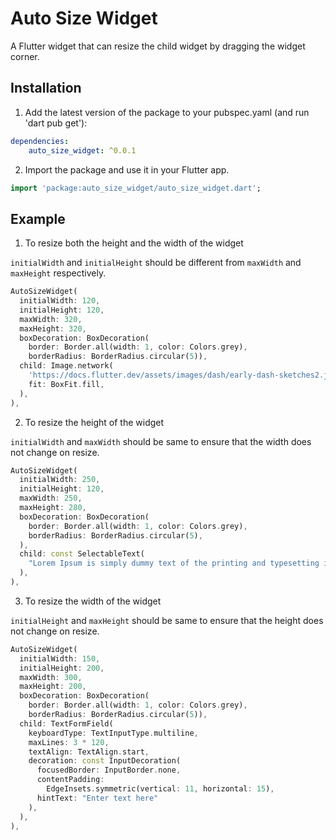 # Auto Size Widget
A Flutter widget that can resize the child widget by dragging the widget corner.


## Installation

1. Add the latest version of the package to your pubspec.yaml (and run 'dart pub get'):
```yaml
dependencies:
    auto_size_widget: ^0.0.1
```
2. Import the package and use it in your Flutter app.
```dart
import 'package:auto_size_widget/auto_size_widget.dart';
```
## Example
1. To resize both the height and the width of the widget

`initialWidth` and `initialHeight` should be different from `maxWidth` and `maxHeight` respectively.

```dart
AutoSizeWidget(
  initialWidth: 120,
  initialHeight: 120,
  maxWidth: 320,
  maxHeight: 320,
  boxDecoration: BoxDecoration(
    border: Border.all(width: 1, color: Colors.grey),
    borderRadius: BorderRadius.circular(5)),
  child: Image.network(
    'https://docs.flutter.dev/assets/images/dash/early-dash-sketches2.jpg',
    fit: BoxFit.fill,
  ),
),
```

2. To resize the height of the widget

`initialWidth` and `maxWidth` should be same to ensure that the width does not change on resize.

```dart
AutoSizeWidget(
  initialWidth: 250,
  initialHeight: 120,
  maxWidth: 250,
  maxHeight: 280,
  boxDecoration: BoxDecoration(
    border: Border.all(width: 1, color: Colors.grey),
    borderRadius: BorderRadius.circular(5),
  ),
  child: const SelectableText(
    "Lorem Ipsum is simply dummy text of the printing and typesetting industry. Lorem Ipsum has been the industry's standard dummy text ever since the 1500s, when an unknown printer took a galley of type and scrambled it to make a type specimen book. It has survived not only five centuries, but also the leap into electronic typesetting, remaining essentially unchanged. It was popularised in the 1960s with the release of Letraset sheets containing Lorem Ipsum passages, and more recently with desktop publishing software like Aldus PageMaker including versions of Lorem Ipsum."
  ),
),           
```

3. To resize the width of the widget

`initialHeight` and `maxHeight` should be same to ensure that the height does not change on resize.

```dart
AutoSizeWidget(
  initialWidth: 150,
  initialHeight: 200,
  maxWidth: 300,
  maxHeight: 200,
  boxDecoration: BoxDecoration(
    border: Border.all(width: 1, color: Colors.grey),
    borderRadius: BorderRadius.circular(5)),
  child: TextFormField(
    keyboardType: TextInputType.multiline,
    maxLines: 3 * 120,
    textAlign: TextAlign.start,
    decoration: const InputDecoration(
      focusedBorder: InputBorder.none,
      contentPadding:
        EdgeInsets.symmetric(vertical: 11, horizontal: 15),
      hintText: "Enter text here"
    ),
  ),
),                  
```



